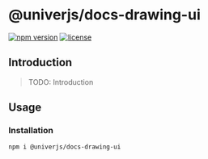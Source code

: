 # @univerjs/docs-drawing-ui

[![npm version](https://img.shields.io/npm/v/@univerjs/docs-drawing-ui)](https://npmjs.org/packages/@univerjs/docs-drawing-ui)
[![license](https://img.shields.io/npm/l/@univerjs/docs-drawing-ui)](https://img.shields.io/npm/l/@univerjs/docs-drawing-ui)

## Introduction

> TODO: Introduction

## Usage

### Installation

```shell
npm i @univerjs/docs-drawing-ui
```

